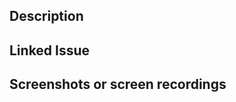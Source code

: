 ## Description


<!-- PLEASE WRITE ABOVE THIS COMMENT. -->

<!--

Clearly describe what changes you have made in this PR, where our maintainers or reviewers should look at, and how to test the changes.

If the request is not complete but you want feedback or have quetions, you can select the "Draft Pull Request" option from the dropdown menu when creating the PR, then ask your questions or write your feedback in the comment.

-->

## Linked Issue


<!-- PLEASE WRITE ABOVE THIS COMMENT. -->

<!--

If your PR is related to a current issue, please link to that issue number. Type the keyword "Closes" followed by a hashtag (#) symbol and the issue number that you can find right after the issue title. Don't add anything else, such as period, comma, etc, to this. For example:

❌ Closes: #123.

✅ Closes #123

Doing so will automatically close the issue when one of our maintainers merges your PR.

-->

## Screenshots or screen recordings

<!-- 

Provide screenshots or screen recordings before and after the changes, if it's a UI changes. You can simply drag and drop your files above this comment.

-->